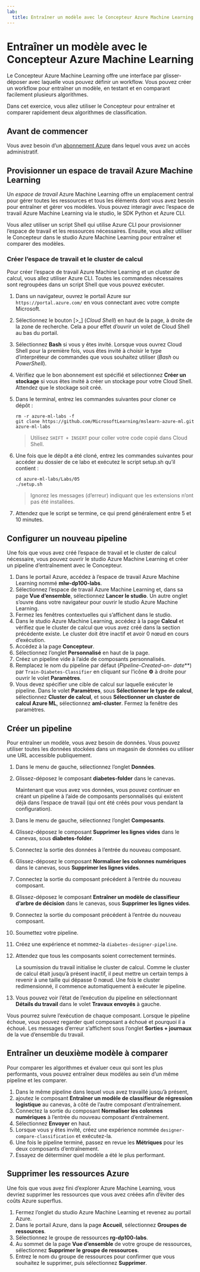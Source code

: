 ```yaml
---
lab:
  title: Entraîner un modèle avec le Concepteur Azure Machine Learning
---
```


# Entraîner un modèle avec le Concepteur Azure Machine Learning

Le Concepteur Azure Machine Learning offre une interface par glisser-déposer avec laquelle vous pouvez définir un workflow. Vous pouvez créer un workflow pour entraîner un modèle, en testant et en comparant facilement plusieurs algorithmes.

Dans cet exercice, vous allez utiliser le Concepteur pour entraîner et comparer rapidement deux algorithmes de classification.

## Avant de commencer

Vous avez besoin d’un [abonnement Azure](https://azure.microsoft.com/free?azure-portal=true) dans lequel vous avez un accès administratif.

## Provisionner un espace de travail Azure Machine Learning

Un *espace de travail* Azure Machine Learning offre un emplacement central pour gérer toutes les ressources et tous les éléments dont vous avez besoin pour entraîner et gérer vos modèles. Vous pouvez interagir avec l’espace de travail Azure Machine Learning via le studio, le SDK Python et Azure CLI. 

Vous allez utiliser un script Shell qui utilise Azure CLI pour provisionner l’espace de travail et les ressources nécessaires. Ensuite, vous allez utiliser le Concepteur dans le studio Azure Machine Learning pour entraîner et comparer des modèles.

### Créer l’espace de travail et le cluster de calcul

Pour créer l’espace de travail Azure Machine Learning et un cluster de calcul, vous allez utiliser Azure CLI. Toutes les commandes nécessaires sont regroupées dans un script Shell que vous pouvez exécuter.

1. Dans un navigateur, ouvrez le portail Azure sur `https://portal.azure.com/` en vous connectant avec votre compte Microsoft.
1. Sélectionnez le bouton \[>_] (*Cloud Shell*) en haut de la page, à droite de la zone de recherche. Cela a pour effet d’ouvrir un volet de Cloud Shell au bas du portail.
1. Sélectionnez **Bash** si vous y êtes invité. Lorsque vous ouvrez Cloud Shell pour la première fois, vous êtes invité à choisir le type d’interpréteur de commandes que vous souhaitez utiliser (*Bash* ou *PowerShell*). 
1. Vérifiez que le bon abonnement est spécifié et sélectionnez **Créer un stockage** si vous êtes invité à créer un stockage pour votre Cloud Shell. Attendez que le stockage soit créé.
1. Dans le terminal, entrez les commandes suivantes pour cloner ce dépôt :

    ```azurecli
    rm -r azure-ml-labs -f
    git clone https://github.com/MicrosoftLearning/mslearn-azure-ml.git azure-ml-labs
    ```

    > Utilisez `SHIFT + INSERT` pour coller votre code copié dans Cloud Shell. 

1. Une fois que le dépôt a été cloné, entrez les commandes suivantes pour accéder au dossier de ce labo et exécutez le script setup.sh qu’il contient :

    ```azurecli
    cd azure-ml-labs/Labs/05
    ./setup.sh
    ```

    > Ignorez les messages (d’erreur) indiquant que les extensions n’ont pas été installées. 

1. Attendez que le script se termine, ce qui prend généralement entre 5 et 10 minutes. 

## Configurer un nouveau pipeline

Une fois que vous avez créé l’espace de travail et le cluster de calcul nécessaire, vous pouvez ouvrir le studio Azure Machine Learning et créer un pipeline d’entraînement avec le Concepteur. 

1. Dans le portail Azure, accédez à l’espace de travail Azure Machine Learning nommé **mlw-dp100-labs**.
1. Sélectionnez l’espace de travail Azure Machine Learning et, dans sa page **Vue d’ensemble**, sélectionnez **Lancer le studio**. Un autre onglet s’ouvre dans votre navigateur pour ouvrir le studio Azure Machine Learning.
1. Fermez les fenêtres contextuelles qui s’affichent dans le studio.
1. Dans le studio Azure Machine Learning, accédez à la page **Calcul** et vérifiez que le cluster de calcul que vous avez créé dans la section précédente existe. Le cluster doit être inactif et avoir 0 nœud en cours d’exécution.
1. Accédez à la page **Concepteur**.
1. Sélectionnez l’onglet **Personnalisé** en haut de la page.
1. Créez un pipeline vide à l’aide de composants personnalisés.
1. Remplacez le nom du pipeline par défaut (**Pipeline-Created-on-* date***) par `Train-Diabetes-Classifier` en cliquant sur l’icône **&#9881;** à droite pour ouvrir le volet **Paramètres**.
1. Vous devez spécifier une cible de calcul sur laquelle exécuter le pipeline. Dans le volet **Paramètres**, sous **Sélectionner le type de calcul**, sélectionnez **Cluster de calcul**, et sous **Sélectionner un cluster de calcul Azure ML**, sélectionnez **aml-cluster**. Fermez la fenêtre des paramètres.

## Créer un pipeline
Pour entraîner un modèle, vous avez besoin de données. Vous pouvez utiliser toutes les données stockées dans un magasin de données ou utiliser une URL accessible publiquement.

1. Dans le menu de gauche, sélectionnez l’onglet **Données**.
1. Glissez-déposez le composant **diabetes-folder** dans le canevas.

    Maintenant que vous avez vos données, vous pouvez continuer en créant un pipeline à l’aide de composants personnalisés qui existent déjà dans l’espace de travail (qui ont été créés pour vous pendant la configuration).

1. Dans le menu de gauche, sélectionnez l’onglet **Composants**.
1. Glissez-déposez le composant **Supprimer les lignes vides** dans le canevas, sous **diabetes-folder**. 
1. Connectez la sortie des données à l’entrée du nouveau composant.
1. Glissez-déposez le composant **Normaliser les colonnes numériques** dans le canevas, sous **Supprimer les lignes vides**. 
1. Connectez la sortie du composant précédent à l’entrée du nouveau composant.
1. Glissez-déposez le composant **Entraîner un modèle de classifieur d’arbre de décision** dans le canevas, sous **Supprimer les lignes vides**.
1. Connectez la sortie du composant précédent à l’entrée du nouveau composant. 
1. Soumettez votre pipeline. 
1. Créez une expérience et nommez-la `diabetes-designer-pipeline`. 
1. Attendez que tous les composants soient correctement terminés.

    La soumission du travail initialise le cluster de calcul. Comme le cluster de calcul était jusqu’à présent inactif, il peut mettre un certain temps à revenir à une taille qui dépasse 0 nœud. Une fois le cluster redimensionné, il commence automatiquement à exécuter le pipeline. 

1. Vous pouvez voir l’état de l’exécution du pipeline en sélectionnant **Détails du travail** dans le volet **Travaux envoyés** à gauche.

Vous pourrez suivre l’exécution de chaque composant. Lorsque le pipeline échoue, vous pouvez regarder quel composant a échoué et pourquoi il a échoué. Les messages d’erreur s’affichent sous l’onglet **Sorties + journaux** de la vue d’ensemble du travail. 

## Entraîner un deuxième modèle à comparer

Pour comparer les algorithmes et évaluer ceux qui sont les plus performants, vous pouvez entraîner deux modèles au sein d’un même pipeline et les comparer.

1. Dans le même pipeline dans lequel vous avez travaillé jusqu’à présent,
1. ajoutez le composant **Entraîner un modèle de classifieur de régression logistique** au canevas, à côté de l’autre composant d’entraînement.
1. Connectez la sortie du composant **Normaliser les colonnes numériques** à l’entrée du nouveau composant d’entraînement. 
1. Sélectionnez **Envoyer** en haut. 
1. Lorsque vous y êtes invité, créez une expérience nommée `designer-compare-classification` et exécutez-la.  
1. Une fois le pipeline terminé, passez en revue les **Métriques** pour les deux composants d’entraînement.
1. Essayez de déterminer quel modèle a été le plus performant.

## Supprimer les ressources Azure

Une fois que vous avez fini d’explorer Azure Machine Learning, vous devriez supprimer les ressources que vous avez créées afin d’éviter des coûts Azure superflus.

1. Fermez l’onglet du studio Azure Machine Learning et revenez au portail Azure.
1. Dans le portail Azure, dans la page **Accueil**, sélectionnez **Groupes de ressources**.
1. Sélectionnez le groupe de ressources **rg-dp100-labs**.
1. Au sommet de la page **Vue d’ensemble** de votre groupe de ressources, sélectionnez **Supprimer le groupe de ressources**. 
1. Entrez le nom du groupe de ressources pour confirmer que vous souhaitez le supprimer, puis sélectionnez **Supprimer**.